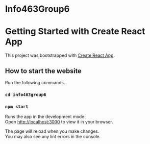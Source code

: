 # Info463Group6

# Getting Started with Create React App

This project was bootstrapped with [Create React App](https://github.com/facebook/create-react-app).

## How to start the website

Run the following commands.

### `cd info463group6`
### `npm start`

Runs the app in the development mode.\
Open [http://localhost:3000](http://localhost:3000) to view it in your browser.

The page will reload when you make changes.\
You may also see any lint errors in the console.
